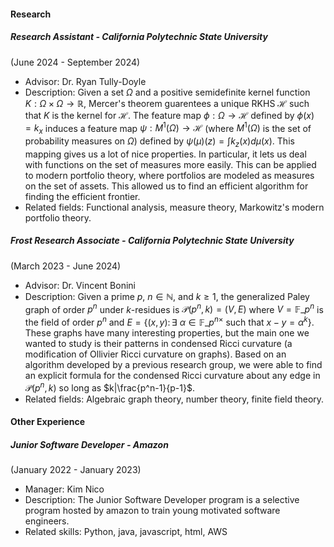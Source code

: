 


#### Research

##### Research Assistant - *California Polytechnic State University*
(June 2024 - September 2024)
- Advisor: Dr. Ryan Tully-Doyle
- Description: Given a set $\Omega$ and a positive semidefinite kernel function $K:\Omega\times\Omega\rightarrow\mathbb{R}$, Mercer's theorem guarentees a unique RKHS $\mathcal{H}$ such that $K$ is the kernel for $\mathcal{H}$. The feature map $\phi:\Omega\rightarrow \mathcal{H}$ defined by $\phi(x)=k_x$ induces a feature map $\psi:M^1(\Omega)\rightarrow \mathcal{H}$ (where $M^1(\Omega)$ is the set of probability measures on $\Omega$) defined by $\psi(\mu)(z) = \int k_z(x) d\mu(x)$. This mapping gives us a lot of nice properties. In particular, it lets us deal with functions on the set of measures more easily. This can be applied to modern portfolio theory, where portfolios are modeled as measures on the set of assets. This allowed us to find an efficient algorithm for finding the efficient frontier. 
- Related fields: Functional analysis, measure theory, Markowitz's modern portfolio theory.

##### Frost Research Associate - *California Polytechnic State University*
(March 2023 - June 2024)
- Advisor: Dr. Vincent Bonini
- Description: Given a prime $p$, $n\in\mathbb{N}$, and $k\geq 1$, the generalized Paley graph of order $p^n$ under $k$-residues is $\mathcal{P}(p^n, k) = (V,E)$ where $V=\mathbb{F}\_{p^n}$ is the field of order $p^n$ and $E=\{(x,y) \colon \exists \text{ } \alpha \in \mathbb{F}\_{p^n}^\times \text{ such that } x-y=\alpha^k\}$. These graphs have many interesting properties, but the main one we wanted to study is their patterns in condensed Ricci curvature (a modification of Ollivier Ricci curvature on graphs). Based on an algorithm developed by a previous research group, we were able to find an explicit formula for the condensed Ricci curvature about any edge in $\mathcal{P}(p^n, k)$ so long as $k|\frac{p^n-1}{p-1}$.
- Related fields: Algebraic graph theory, number theory, finite field theory.

#### Other Experience

##### Junior Software Developer - *Amazon*
(January 2022 - January 2023)
- Manager: Kim Nico
- Description: The Junior Software Developer program is a selective program hosted by amazon to train young motivated software engineers. 
- Related skills: Python, java, javascript, html, AWS